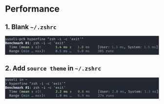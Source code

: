 # Performance

## 1. Blank `~/.zshrc`

![image_2021-06-18-14-26-29](assets/performance/image_2021-06-18-14-26-29.png)

## 2. Add `source theme` in `~/.zshrc`

![image_2021-06-18-14-30-11](assets/performance/image_2021-06-18-14-30-11.png)
